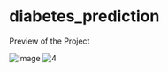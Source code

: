 # diabetes_prediction
Preview of the Project


![image](https://user-images.githubusercontent.com/81769000/194085671-9ce5c191-199c-4547-aea2-06a0adb7a669.png)
![4](https://user-images.githubusercontent.com/81769000/194085827-1bc4c4d5-8026-4c5c-afbc-0287813ba634.PNG)
